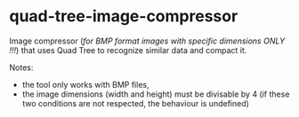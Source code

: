 # quad-tree-image-compressor

Image compressor (*for BMP format images with specific dimensions ONLY !!!*) that uses Quad Tree to recognize similar data and compact it.

Notes:
 * the tool only works with BMP files,
 * the image dimensions (width and height) must be divisable by 4
(if these two conditions are not respected, the behaviour is undefined)
